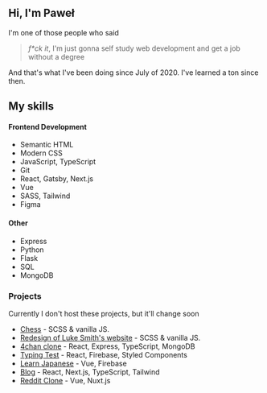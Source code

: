 ## Hi, I'm Paweł
I'm one of those people who said
> *f\*ck it*, I'm just gonna self study web development and get a job without a degree

And that's what I've been doing since July of 2020. I've learned a ton since then.

## My skills

#### Frontend Development
- Semantic HTML
- Modern CSS
- JavaScript, TypeScript
- Git
- React, Gatsby, Next.js
- Vue
- SASS, Tailwind
- Figma

#### Other
- Express
- Python
- Flask
- SQL
- MongoDB

### Projects
Currently I don't host these projects, but it'll change soon
- [Chess](https://github.com/kolaczyn/chess-js) - SCSS & vanilla JS.
- [Redesign of Luke Smith's website](https://github.com/kolaczyn/lukesmithxyz) - SCSS & vanilla JS.
- [4chan clone](https://github.com/kolaczyn/4chan-fullstack) - React, Express, TypeScript, MongoDB
- [Typing Test](https://github.com/kolaczyn/typing-test) - React, Firebase, Styled Components
- [Learn Japanese](https://github.com/kolaczyn/learn-japanese) - Vue, Firebase
- [Blog](https://github.com/kolaczyn/brodie-robertson-website) - React, Next.js, TypeScript, Tailwind
- [Reddit Clone](https://github.com/kolaczyn/react-clone) - Vue, Nuxt.js
